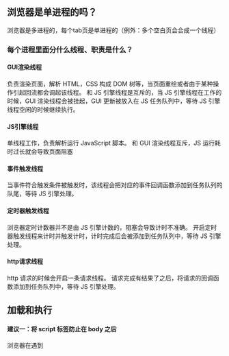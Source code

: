 ## 浏览器是单进程的吗？

浏览器是多进程的，每个tab页是单进程的（例外：多个空白页会合成一个线程）

### 每个进程里面分什么线程、职责是什么？

#### GUI渲染线程

负责渲染页面，解析 HTML，CSS 构成 DOM 树等，当页面重绘或者由于某种操作引起回流都会调起该线程。
和 JS 引擎线程是互斥的，当 JS 引擎线程在工作的时候，GUI 渲染线程会被挂起，GUI 更新被放入在 JS 任务队列中，等待 JS 引擎线程空闲的时候继续执行。

#### JS引擎线程

单线程工作，负责解析运行 JavaScript 脚本。
和 GUI 渲染线程互斥，JS 运行耗时过长就会导致页面阻塞

#### 事件触发线程

当事件符合触发条件被触发时，该线程会把对应的事件回调函数添加到任务队列的队尾，等待 JS 引擎处理。

#### 定时器触发线程

浏览器定时计数器并不是由 JS 引擎计数的，阻塞会导致计时不准确。
开启定时器触发线程来计时并触发计时，计时完成后会被添加到任务队列中，等待 JS 引擎处理。

#### http请求线程

http 请求的时候会开启一条请求线程。
请求完成有结果了之后，将请求的回调函数添加到任务队列中，等待 JS 引擎处理。

## 加载和执行

#### 建议一：将 script 标签防止在 body 之后

浏览器在遇到<script>时，会让页面等待脚本的下载与串行执行（在比较新的的浏览器是并行下载js脚本，老旧浏览器是并行下载执行）。如果将<script>放在文档<head>中，页面将会白屏，等待js执行完成，才渲染页面。将script放置在body之后，这时候页面主体已经展示给用户。

#### 建议二： 减少JavaScript脚本个数



#### 建议三：无阻塞加载脚本

